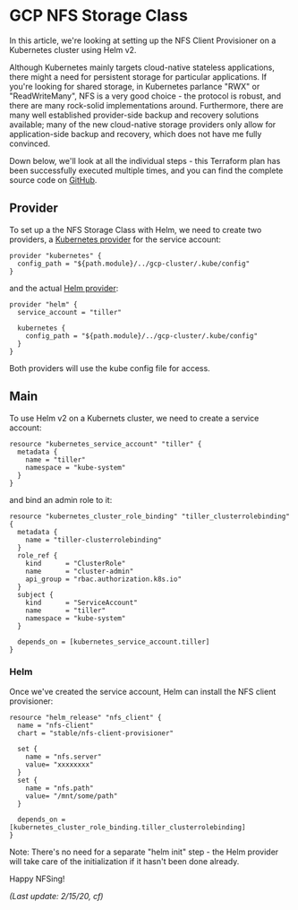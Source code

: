 # GCP NFS Storage Class

In this article, we're looking at setting up the NFS Client Provisioner on a Kubernetes cluster using Helm v2. 

Although Kubernetes mainly targets cloud-native stateless applications, there might a need for persistent storage for particular applications. If you're looking for shared storage, in Kubernetes parlance "RWX" or "ReadWriteMany", NFS is a very good choice - the protocol is robust, and there are many rock-solid implementations around. Furthermore, there are many well established provider-side backup and recovery solutions available; many of the new cloud-native storage providers only allow for application-side backup and recovery, which does not have me fully convinced.

Down below, we'll look at all the individual steps - this Terraform plan has been successfully executed multiple times, and you can find the complete source code on [GitHub](https://github.com/chfrank-cgn/Rancher/tree/master/gcp-nfs-helm2).

## Provider

To set up a the NFS Storage Class with Helm, we need to create two providers, a [Kubernetes provider](https://www.terraform.io/docs/providers/kubernetes/index.html) for the service account:

```
provider "kubernetes" {
  config_path = "${path.module}/../gcp-cluster/.kube/config"
}
```

and the actual [Helm provider](https://www.terraform.io/docs/providers/helm/index.html):

```
provider "helm" {
  service_account = "tiller"

  kubernetes {
    config_path = "${path.module}/../gcp-cluster/.kube/config"
  }
}
```

Both providers will use the kube config file for access.

## Main

To use Helm v2 on a Kubernets cluster, we need to create a service account:

```
resource "kubernetes_service_account" "tiller" {
  metadata {
    name = "tiller"
    namespace = "kube-system"
  }
}
```

and bind an admin role to it:

```
resource "kubernetes_cluster_role_binding" "tiller_clusterrolebinding" {
  metadata {
    name = "tiller-clusterrolebinding"
  }
  role_ref {
    kind      = "ClusterRole"
    name      = "cluster-admin"
    api_group = "rbac.authorization.k8s.io"
  }
  subject {
    kind      = "ServiceAccount"
    name      = "tiller"
    namespace = "kube-system"
  }

  depends_on = [kubernetes_service_account.tiller]
}
```

### Helm

Once we've created the service account, Helm can install the NFS client provisioner:

```
resource "helm_release" "nfs_client" {
  name = "nfs-client"
  chart = "stable/nfs-client-provisioner"

  set { 
    name = "nfs.server"
    value= "xxxxxxxx"
  }
  set { 
    name = "nfs.path"
    value= "/mnt/some/path"
  }

  depends_on = [kubernetes_cluster_role_binding.tiller_clusterrolebinding]
}

```

Note: There's no need for a separate "helm init" step - the Helm provider will take care of the initialization if it hasn't been done already.



Happy NFSing!



*(Last update: 2/15/20, cf)*




